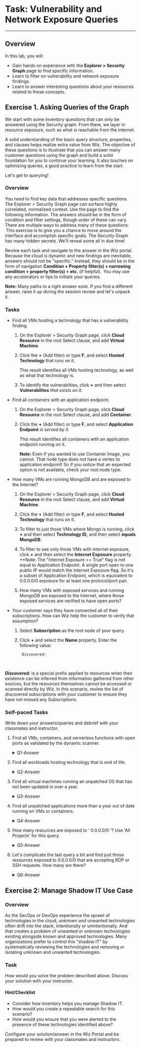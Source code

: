    <div style="margin-right: 50px; margin-left: 30px;">

# Task: Vulnerability and Network Exposure Queries
---

## Overview
In this lab, you will:
- Gain hands on experience with the  **Explorer > Security Graph** page to find specific information.
- Learn to filter on vulnerability and network exposure findings.
- Learn to answer interesting questions about your resources related to these concepts.

## Exercise 1. Asking Queries of the Graph

We start with some inventory questions that can only be answered using the Security graph. From there, we layer in resource exposure, such as what is reachable from the internet. 

A solid understanding of the basic query structure, properties, and clauses helps realize extra value from Wiz. The objective of these questions is to illustrate that you can answer many customer questions using the graph and build a solid foundation for you to continue your learning. It also touches on optimizing queries, a good practice to learn from the start. 

Let's get to querying! 

### Overview 
You need to find key data that addresses specific questions. The Explorer > Security Graph page can surface highly correlated, normalized context. Use the page to find the following information. The answers should be in the form of condition and filter settings, though order of these can vary. There are multiple ways to address many of these questions.  This exercise is to give you a chance to move around the interface and accomplish specific goals. The Security Graph has many hidden secrets. We'll reveal some all in due time!

Review each task and navigate to the answer in the Wiz portal. Because the cloud is dynamic and new findings are inevitable, answers should not be "specific." Instead, they should be in the form  of navigation **Condition + Property filter(s) + narrowing condition + property filter(s) + etc.** (if helpful).  You may use any accelerators or tips to initiate your queries.

**Note:** Many paths to a right answer exist. If you find a different answer, raise it up during the session review and let's unpack it.  

### Tasks

- Find all VMs hosting a technology that has a vulnerability finding.

    1. On the Explorer > Security Graph page, click **Cloud Resource** in the root Select clause, and add **Virtual Machine**. 
    1. Click the **+** (Add filter) or type **F**, and select **Hosted Technology** that runs on it. 
        
        This result identifies all VMs hosting technology, as well as what that technology is. 
    1. To identify the vulnerabilties, click **+** and then select **Vulnerabilites** *that exists on it*.

- Find all containers with an application endpoint.

    1. On the Explorer > Security Graph page, click **Cloud Resource** in the root Select clause, and add **Container**. 
    1. Click the **+** (Add filter) or type **F**, and select **Application Endpoint** *is served by it*. 
    
        This result identifies all containers with an application endpoint running on it.
     
        **Note:** Even if you wanted to use Container Image, you cannot. That node type does not have a vertex to application endpoint! So if you notice that an expected option is not available, check your root node type.

- How many VMs are running MongoDB and are exposed to the Internet?

    1. On the Explorer > Security Graph page, click **Cloud Resource** in the root Select clause, and add **Virtual Machine**. 
    
    1. Click the **+** (Add filter) or type **F**, and select **Hosted Technology** that runs on it. 
    
    1. To filter to just those VMs where Mongo is running, click **+** and then select **Technology ID**, and then select **equals MongoDB**.
    
    1. To filter to see only those VMs with internet exposure, click **+** and then select the **Internet Exposure** property.
    **Note: The "Internet Exposure == True" flag is not equal to Application Endpoint. A single port open to one public IP would match the Internet Exposure flag. So it's a subset of Application Endpoint, which is equivalent to 0.0.0.0/0 exposure for at least one protocol/port pair. 
    
    1. How many VMs with exposed services and running MongoDB are exposed to the Internet, where those exposed services are verified to have open ports?

- Your customer says they have connected all of their subscriptions. How can Wiz help the customer to verify that assumption?

    1. Select **Subscription** as the root node of your query.
    1. Click **+** and select the **Name** property. Enter the following value:
    
            Discovered:  
<br>
        
***Discovered:*** is a special prefix applied to resources when their existence can be inferred from information gathered from other sources, but the resources themselves cannot be accessed or scanned directly by Wiz. In this scenario, review the list of discovered subscriptions with your customer to ensure they have not missed any Subscriptions.

### Self-paced Tasks
Write down your answers/queries and debrief with your classmates and instructor.

1. Find all VMs, containers, and serverless functions with open ports as validated by the dynamic scanner.
        <details>
         <summary>Q1-Answer</summary>
        When we consider the dynamic scanner, we know that the finding with the dynamic scanner enrichments is the "Application Endpoint". So we will select our workloads and then ensure they have an exposed Application Endpoint. We can check for validation using a filter called "Validated Open Ports by the Dynamic Scanner". 
<br><br>
    <a href="https://app.wiz.io/p/jdazureownertagdelete/graph#~(view~'table~query~(type~(~'VIRTUAL_MACHINE~'SERVERLESS~'CONTAINER)~select~true~relationships~(~(type~(~(type~'SERVES))~with~(type~(~'ENDPOINT)~select~true~where~(portValidationResult~(EQUALS~(~'Open))))))))">https://app.wiz.io/p/jdazureownertagdelete/graph#~(view~'table~query~(type~(~'VIRTUAL_MACHINE~'SERVERLESS~'CONTAINER)~select~true~relationships~(~(type~(~(type~'SERVES))~with~(type~(~'ENDPOINT)~select~true~where~(portValidationResult~(EQUALS~(~'Open))))))))</a>
    </details>

1. Find all workloads hosting technology that is end of life.
       <details>
        <summary>Q2-Answer</summary>
        When we talk about Workloads in Wiz, especially in a query, we are referring to the big three: VMs, containers, and serverless. But this is a great example for us to use to consider what do we want to look for and where? Is end of life technology something we can find on a container image? Yes! On the Explorer > Security Graph page, click Cloud Resource in the root Select clause, and add Virtual Machine and add Container Image and add Serverless. Click the + (Add filter) or type F, and select End of life technologies runs on it. This accelerator is a built-in conditional branch that applies all of the details "Runs Hosted Technology" with the property "Is Version End of Life equals True". if we hide the technologies, we see what the workloads are. So clicking on the little eye and hiding these entities get us the real answer we want.​
 <br><br>
    <a href="https://app.wiz.io/p/jdazureownertagdelete/graph#~(view~'table~query~(type~(~'VIRTUAL_MACHINE~'SERVERLESS~'CONTAINER_IMAGE~'CONTAINER)~select~true~relationships~(~(type~(~(type~'RUNS))~with~(type~(~'HOSTED_TECHNOLOGY)~select~true~where~(isVersionEndOfLife~(EQUALS~true)))))))">https://app.wiz.io/p/jdazureownertagdelete/graph#~(view~'table~query~(type~(~'VIRTUAL_MACHINE~'SERVERLESS~'CONTAINER_IMAGE~'CONTAINER)~select~true~relationships~(~(type~(~(type~'RUNS))~with~(type~(~'HOSTED_TECHNOLOGY)~select~true~where~(isVersionEndOfLife~(EQUALS~true)))))))</a>
    </details>

1. Find all virtual machines running an unpatched OS that has not been updated in over a year.
       <details>
        <summary>Q3-Answer</summary>
        On the Explorer > Security Graph page, click Cloud Resource in the root Select clause, and add Virtual Machine. Click the + (Add filter) or type F, and select Hosted Technology that runs on it. Click the + (Add filter) or type F, and select Detection Method and select equals and Operating System. To test whether it is the latest version running, click the + (Add filter) or type F, and select and select Is Latest Version and select equals and False. Last, let's zero in on the versions release date of this version. Click the + (Add filter) or type F, and select Version Release Date and select the values of Before the last 12 months.​
<br><br>    <b>Tip:</b> The OS is a hosted technology on a VM, which represents the compute instance. Since we scan the OS volume, we know a lot about the OS. These types of queries are really related to inventory management, but simple abstract questions about an environment is a great way demonstrate the power of the graph relative to other technologies. The ability to understand what is actually happening in an environment is so simple and logical with Wiz.​
 <br><br>
    <a href="https://app.wiz.io/graph#~(query~(type~(~'VIRTUAL_MACHINE)~select~true~relationships~(~(type~(~(type~'RUNS))~with~(blockName~'Runs*20unpatched*20OS~type~(~'HOSTED_TECHNOLOGY)~where~(detectionMethods~(EQUALS~(~'DetectionMethodOS))~isLatestVersion~(EQUALS~false)~versionReleaseDate~(BEFORE_THE_LAST~(amount~12~unit~'months)))~blockExpanded~true~select~true~aggregate~true))))~view~'table~columns~(~(~'0~30)~(~'0cloudPlatform~14)~(~'0status~14)~(~'0externalId~14)~(~'0accessibleFrom.internet~14)~(~'_aggregateCount_~15)))​">https://app.wiz.io/graph#~(query~(type~(~'VIRTUAL_MACHINE)~select~true~relationships~(~(type~(~(type~'RUNS))~with~(blockName~'Runs*20unpatched*20OS~type~(~'HOSTED_TECHNOLOGY)~where~(detectionMethods~(EQUALS~(~'DetectionMethodOS))~isLatestVersion~(EQUALS~false)~versionReleaseDate~(BEFORE_THE_LAST~(amount~12~unit~'months)))~blockExpanded~true~select~true~aggregate~true))))~view~'table~columns~(~(~'0~30)~(~'0cloudPlatform~14)~(~'0status~14)~(~'0externalId~14)~(~'0accessibleFrom.internet~14)~(~'_aggregateCount_~15)))​</a>
    </details>

1. Find all unpatched applications more than a year out of date running on VMs or containers.
       <details>
        <summary>Q4-Answer</summary>
        The documentation has great use cases to highlight the value of Wiz queries. This one can be found directly in the Use Cases of Inventory, see https://docs.wiz.io/wiz-docs/docs/using-the-inventory.​
<br><br>      
        <a href=" https://app.wiz.io/graph#~(query~(type~(~'VIRTUAL_MACHINE~'CONTAINER_IMAGE)~select~true~relationships~(~(type~(~(type~'RUNS))~with~(select~true~blockName~'Runs*20unpatched*20OS~type~(~'HOSTED_TECHNOLOGY)~where~(isLatestVersion~(EQUALS~false)~latestVersionReleaseDate~(BEFORE_THE_LAST~(amount~12~unit~'months)))~blockExpanded~true)))))​">https://app.wiz.io/graph#~(query~(type~(~'VIRTUAL_MACHINE~'CONTAINER_IMAGE)~select~true~relationships~(~(type~(~(type~'RUNS))~with~(select~true~blockName~'Runs*20unpatched*20OS~type~(~'HOSTED_TECHNOLOGY)~where~(isLatestVersion~(EQUALS~false)~latestVersionReleaseDate~(BEFORE_THE_LAST~(amount~12~unit~'months)))~blockExpanded~true)))))​</a>
<br><br>
        The query above just identifies whether a VM or container image has an outdated technology. To be able to assess how many outdated technologies are running on it, we can expand the query to include the instance of technology. A node will display on the graph with a counter aggregated. This is the preferred approach from our policy experts, to aggregate the view.​
<br><br>
        <a href="https://app.wiz.io/graph#~(query~(type~(~'VIRTUAL_MACHINE~'CONTAINER_IMAGE)~select~true~relationships~(~(type~(~(type~'RUNS))~with~(blockName~'Runs*20unpatched*20OS~type~(~'HOSTED_TECHNOLOGY)~where~(isLatestVersion~(EQUALS~false)~latestVersionReleaseDate~(BEFORE_THE_LAST~(amount~12~unit~'months)))~blockExpanded~true~relationships~(~(type~(~(type~'HAS_TECH))~with~(type~(~'TECHNOLOGY)~select~true~aggregate~true)))~select~true)))))​">https://app.wiz.io/graph#~(query~(type~(~'VIRTUAL_MACHINE~'CONTAINER_IMAGE)~select~true~relationships~(~(type~(~(type~'RUNS))~with~(blockName~'Runs*20unpatched*20OS~type~(~'HOSTED_TECHNOLOGY)~where~(isLatestVersion~(EQUALS~false)~latestVersionReleaseDate~(BEFORE_THE_LAST~(amount~12~unit~'months)))~blockExpanded~true~relationships~(~(type~(~(type~'HAS_TECH))~with~(type~(~'TECHNOLOGY)~select~true~aggregate~true)))~select~true)))))​</a>
<br><br>    
        One last view. Run the full query and hide the hosted technology and root node columns so you can see the technologies that are out of date!​
    </details>

1. How many resources are exposed to ' 0.0.0.0/0 '? Use 'All Projects' for this query.
       <details>
        <summary>Q5-Answer</summary>
        When we think about that phrase "all resources", what could we mean? We want to see all cloud resources and anything running on workloads that could host a network service. Since Wiz also integraions partially supported cloud services in various stages, we should also include those; though it is unklikely that we will see that but we include it for sake of being thorugh. So to query everything possible in the environment, we want to look for "Cloud Resources", "Hosted Technologies", and "Technology Usage" (anything that is partially covered).
<br><br>    
    Also, what does it mean to be exposed to 0.0.0.0/0 in Wiz?​
        We are talking about either "Wide Internet Exposure" or an "application endpoint” being exposed to on all addresses on all ports. However, spcific enrichments are not aggregated up through catch all objects like Cloud Resources. So we want to find an edge to an application endpoint.  
        The preferred query is as follows:
<br><br>
    <a href="https://app.wiz.io/graph#~(view~'table~query~(type~(~'CLOUD_RESOURCE~'SERVICE_USAGE_TECHNOLOGY~'HOSTED_TECHNOLOGY)~select~true~relationships~(~(type~(~(type~'SERVES))~with~(type~(~'ENDPOINT)~select~true))))~columns~(~(~'0~30)~(~'0cloudPlatform~14)~(~'0status~12)~(~'1~20)~(~'1dynamicScannerScreenshotUrl~12)~(~'1port~12)))">https://app.wiz.io/graph#~(view~'table~query~(type~(~'CLOUD_RESOURCE~'SERVICE_USAGE_TECHNOLOGY~'HOSTED_TECHNOLOGY)~select~true~relationships~(~(type~(~(type~'SERVES))~with~(type~(~'ENDPOINT)~select~true))))~columns~(~(~'0~30)~(~'0cloudPlatform~14)~(~'0status~12)~(~'1~20)~(~'1dynamicScannerScreenshotUrl~12)~(~'1port~12)))</a>  
    </details>

1. Let's complicate the last query a bit and find just those resources exposed to 0.0.0.0/0 that are accepting RDP or SSH requests. How many are there?
       <details>
       <summary>Q6-Answer</summary>
        We don't identify protocols by name, as many applications listen to the same port. For the sake of this query, we assume that SSH uses TCP port 22 and that RDP uses TCP 3389, which are the default TCP assignments by IETF for these protocols. Armed with that data, it is a simple property filter around ports applied to the application endpoint. The application endpoint gives us the "accessible from the Internet" check, and by scoping it to the ports we can make intelligently guess at the possible protocols in use.​
        On the **Explorer > Security Graph** page, click **Cloud Resource** in the root Select clause, and add **Cloud Resources**, **Hosted Technologies**, and **Technology Usage**. Then click the **+** (Add filter) or type **F**, and select **Application Endpoint**, then click the **+** (add property filter) or type **F** and select the **Port** property and add one value equal to <code>22</code> and another for equal to <code>3389</code>. Toggle to the table view to read the results more easily.​
<br><br>
    <a href="https://app.wiz.io/p/jdazureownertagdelete/graph#~(view~'table~query~(type~(~'CLOUD_RESOURCE~'HOSTED_TECHNOLOGY~'SERVICE_USAGE_TECHNOLOGY)~select~true~relationships~(~(type~(~(type~'SERVES))~with~(type~(~'ENDPOINT)~select~true~where~(port~(EQUALS~(~22~3389)))))))~columns~(~(~'0~23)~(~'0cloudPlatform~13)~(~'0status~13)~(~'1~23)~(~'1port~13)~(~'1portValidationResult~13)))">https://app.wiz.io/p/jdazureownertagdelete/graph#~(view~'table~query~(type~(~'CLOUD_RESOURCE~'HOSTED_TECHNOLOGY~'SERVICE_USAGE_TECHNOLOGY)~select~true~relationships~(~(type~(~(type~'SERVES))~with~(type~(~'ENDPOINT)~select~true~where~(port~(EQUALS~(~22~3389)))))))~columns~(~(~'0~23)~(~'0cloudPlatform~13)~(~'0status~13)~(~'1~23)~(~'1port~13)~(~'1portValidationResult~13)))</a>                
 
   </details>
## Exercise 2: Manage Shadow IT​ Use Case

### Overview
As the SecOps or DevOps experience the sprawl of technologies in the cloud, unknown and unwanted technologies often drift into the stack, intentionally or unintentionally. And that creates a problem of unwanted or unknown technologies existing alongside known and approved technologies. Many organizations prefer to control this "shadow IT" by systematically reviewing the technologies and removing or isolating unknown and unwanted technologies. ​

### Task
How would you solve the problem described above. Discuss your solution with your instructor.

#### Hint/Checklist
- Consider how inventory helps you manage Shadow IT.
- How would you create a repeatable search for this scenario?
- How would you ensure that you were alerted to the presence of these technologies identified above? 

Configure your solution/answer in the Wiz Portal and be prepared to review with your classmates and instructors.

</div>
